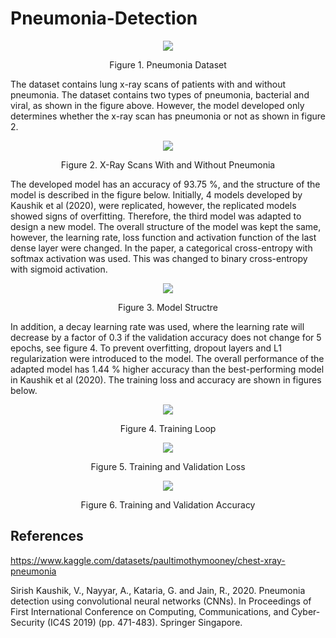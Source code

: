 # Pneumonia-Detection
<p align="center">
  <img src="https://user-images.githubusercontent.com/115262940/221438788-9c94d249-08eb-46d6-b133-be284c0385b8.png" />
</p>
<p align="center"> Figure 1. Pneumonia Dataset
  
  
The dataset contains lung x-ray scans of patients with and without pneumonia. The dataset contains two types of pneumonia, bacterial and viral, as shown in the figure above. However, the model developed only determines whether the x-ray scan has pneumonia or not as shown in figure 2.

<p align="center">
  <img src="https://user-images.githubusercontent.com/115262940/221438834-5a3f01d6-0a8f-4f3c-aedc-1de66da0fa02.png" />
</p>
<p align="center"> Figure 2. X-Ray Scans With and Without Pneumonia


The developed model has an accuracy of 93.75 %, and the structure of the model is described in the figure below. Initially, 4 models developed by Kaushik et al (2020), were replicated, however, the replicated models showed signs of overfitting. Therefore, the third model was adapted to design a new model. The overall structure of the model was kept the same, however, the learning rate, loss function and activation function of the last dense layer were changed. In the paper, a categorical cross-entropy with softmax activation was used. This was changed to binary cross-entropy with sigmoid activation.

<p align="center">
  <img src="https://user-images.githubusercontent.com/115262940/221440420-8751f224-81c9-4383-8591-10e17ed414c6.png" />
</p>
<p align="center"> Figure 3. Model Structre

In addition, a decay learning rate was used, where the learning rate will decrease by a factor of 0.3 if the validation accuracy does not change for 5 epochs, see figure 4. To prevent overfitting, dropout layers and L1 regularization were introduced to the model. The overall performance of the adapted model has 1.44 % higher accuracy than the best-performing model in Kaushik et al (2020). The training loss and accuracy are shown in figures below.

<p align="center">
  <img src="https://user-images.githubusercontent.com/115262940/221439283-78b004a6-5350-44e2-9858-68c123fee3fe.png" />
</p>
<p align="center"> Figure 4. Training Loop

<p align="center">
  <img src="https://user-images.githubusercontent.com/115262940/221439112-bebe7b0c-61ac-4e0e-8748-e9eff24a7043.png" />
</p>
<p align="center"> Figure 5. Training and Validation Loss

  
<p align="center">
  <img src="https://user-images.githubusercontent.com/115262940/221439090-9b8b6078-511f-4593-9f84-d8c55b11d5f9.png" />
</p>
<p align="center"> Figure 6. Training and Validation Accuracy


## References
https://www.kaggle.com/datasets/paultimothymooney/chest-xray-pneumonia 

Sirish Kaushik, V., Nayyar, A., Kataria, G. and Jain, R., 2020. Pneumonia detection using convolutional neural networks (CNNs). In Proceedings of First International Conference on Computing, Communications, and Cyber-Security (IC4S 2019) (pp. 471-483). Springer Singapore.
